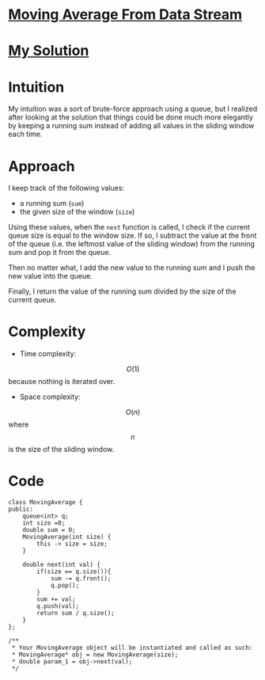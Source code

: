 # [Moving Average From Data Stream](https://leetcode.com/problems/moving-average-from-data-stream/description/)

# [My Solution](https://leetcode.com/problems/moving-average-from-data-stream/solutions/3103374/c-solution/)

# Intuition
<!-- Describe your first thoughts on how to solve this problem. -->
My intuition was a sort of brute-force approach using a queue, but I realized after looking at the solution that things could be done much more elegantly by keeping a running sum instead of adding all values in the sliding window each time.
# Approach
<!-- Describe your approach to solving the problem. -->
I keep track of the following values:
* a running sum (`sum`)
* the given size of the window (`size`)

Using these values, when the `next` function is called, I check if the current queue size is equal to the window size. If so, I subtract the value at the front of the queue (i.e. the leftmost value of the sliding window) from the running sum and pop it from the queue. 

Then no matter what, I add the new value to the running sum and I push the new value into the queue.

Finally, I return the value of the running sum divided by the size of the current queue.

# Complexity
- Time complexity:
<!-- Add your time complexity here, e.g. $$O(n)$$ -->
$$O(1)$$ because nothing is iterated over.
- Space complexity:
<!-- Add your space complexity here, e.g. $$O(n)$$ -->
$$O(n)$$ where $$n$$ is the size of the sliding window.
# Code
```
class MovingAverage {
public:
    queue<int> q;
    int size =0;
    double sum = 0;
    MovingAverage(int size) {
        this -> size = size;
    }
    
    double next(int val) {
        if(size == q.size()){
            sum -= q.front();
            q.pop();
        }
        sum += val;
        q.push(val);
        return sum / q.size();
    }
};

/**
 * Your MovingAverage object will be instantiated and called as such:
 * MovingAverage* obj = new MovingAverage(size);
 * double param_1 = obj->next(val);
 */
```
